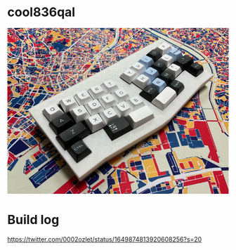 # cool836qal

![](img/img00001.jpg)

# Build log 

https://twitter.com/0002ozlet/status/1649874813920608256?s=20
